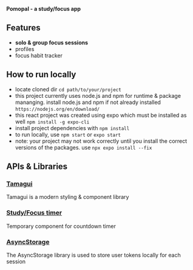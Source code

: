 **Pomopal - a study/focus app**
## Features
- **solo & group focus sessions**
- profiles
- focus habit tracker

## How to run locally
- locate cloned dir `cd path/to/your/project`
- this project currently uses node.js and npm for runtime & package mananging. install node.js and npm if not already installed `https://nodejs.org/en/download/`
- this react project was created using expo which must be installed as well `npm install -g expo-cli`
- install project dependencies with `npm install`
- to run locally, use `npm start` or `expo start`
- note: your project may not work correctly until you install the correct versions of the packages. use `npx expo install --fix`

## APIs & Libraries
### [Tamagui](https://tamagui.dev/)
Tamagui is a modern styling & component library
### [Study/Focus timer](https://www.npmjs.com/package/react-native-countdown-circle-timer)
Temporary component for countdown timer
### [AsyncStorage](https://react-native-async-storage.github.io/async-storage/docs/usage/)
The AsyncStorage library is used to store user tokens locally for each session
